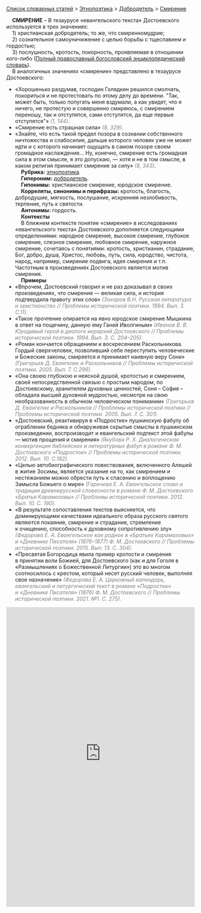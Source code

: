 <style>
st { color: Gray;
  font-style: italic;}
</style>

[Список словарных статей](https://thesaurus-dostoevsky.github.io/Thesaurus/) > [Этнопоэтика](ethnopoe.md) > [Добродетель](добродетель.md) > [Смирение](смирение.md) 

&nbsp;&nbsp;&nbsp;&nbsp;**СМИРЕНИЕ** – В тезаурусе «евангельского текста» Достоевского используется в трех значениях:  
&nbsp;&nbsp;&nbsp;&nbsp;1) христианская добродетель; то же, что смиренномудрие;  
&nbsp;&nbsp;&nbsp;&nbsp;2) сознательное самоуничижение с целью борьбы с тщеславием и гордостью;  
&nbsp;&nbsp;&nbsp;&nbsp;3) послушность, кротость, покорность, проявляемая в отношении кого-либо ([Полный православный богословский энциклопедический словарь](https://azbyka.ru/)).  
&nbsp;&nbsp;&nbsp;&nbsp;В аналогичных значениях «смирение» представлено в тезаурусе Достоевского:
* «Хорошенько раздумав, господин Голядкин решился смолчать, покориться и не протестовать по этому делу до времени. "Так, может быть, только попугать меня вздумали, а как увидят, что я ничего, не протестую и совершенно смиряюсь, с смирением переношу, так и отступятся, сами отступятся, да еще первые отступятся"» <st>(1, 144)</st>.  
* «Смирение есть страшная сила» <st>(8, 329)</st>.  
* «Знайте, что есть такой предел позора в сознании собственного ничтожества и слабосилия, дальше которого человек уже не может идти и с которого начинает ощущать в самом позоре своем громадное наслаждение... Ну, конечно, смирение есть громадная сила в этом смысле, я это допускаю, — хотя и не в том смысле, в каком религия принимает смирение за силу» <st>(8, 343)</st>.  
&nbsp;&nbsp;&nbsp;&nbsp;**Рубрика:** [этнопоэтика](ethnopoe.md).  
&nbsp;&nbsp;&nbsp;&nbsp;**Гипероним:** [добродетель](добродетель.md).  
&nbsp;&nbsp;&nbsp;&nbsp;**Гипонимы:** христианское смирение, юродское смирение.  
&nbsp;&nbsp;&nbsp;&nbsp;**Корреляты, синонимы и перифразы:** кротость, благость, добродушие, мягкость, послушание, искренняя незлобивость, терпение, путь к святости.  
&nbsp;&nbsp;&nbsp;&nbsp;**Антонимы:** гордость.  
&nbsp;&nbsp;&nbsp;&nbsp;**Контексты**  
&nbsp;&nbsp;&nbsp;&nbsp;В ближнем контексте понятие «смирение» в исследованиях «евангельского текста» Достоевского дополняется следующими определениями: народное смирение, высокое смирение, глубокое смирение,  слезное смирение, любовное смирение, наружное смирение,  сочетаясь с понятиями: кротость, христианин, страдание, Бог, добро, душа, Христос, любовь, путь, сила, юродство, чистота, народ, например, смирение подвига, идея смирения и т.п. Частотным в произведениях Достоевского является мотив смирения.  <br>
&nbsp;&nbsp;&nbsp;&nbsp;**Примеры**  
* «Впрочем, Достоевский говорил и не раз доказывал в своих произведениях, что смирение — великая сила, и история подтвердила правоту этих слов» <st> (Захаров В.Н. Русская литература и христианство // Проблемы исторической поэтики. 1994. Вып. 3. С.11).</st>  
* «Такое прочтение опирается на явно юродское смирение Мышкина в ответ на пощечину, данную ему Ганей Иволгиным» <st>(Иванов В. В. Юродивый герой в диалоге иерархий Достоевского // Проблемы исторической поэтики. 1994. Вып. 3. С. 204–205).</st>
* «Роман кончается обращением и воскресением Раскольникова. Гордый сверхчеловек, позволивший себе переступить человеческие и Божеские законы, смиряется и принимает наивную веру Сони» <st> (Григорьев Д. Евангелие и Раскольников // Проблемы исторической поэтики. 2005. Вып. 7. С.296).</st>  
* «Она своею глубокою и неясной душой, кротостью и смирением, своей непосредственной связью с простым народом, по Достоевскому, хранителем духовных ценностей, Соня – София – обладала высшей духовной мудростью, несмотря на свою необразованность в обычном человеческом понимании» <st>(Григорьев Д. Евангелие и Раскольников // Проблемы исторической поэтики // Проблемы исторической поэтики. 2005. Вып. 7. С. 301).</st>
* «Достоевский, реактивируя в «Подростке» пушкинскую фабулу об ограблении бедняка и обнаруживая скрытые смыслы в пушкинском произведении, воспроизводит и евангельский подтекст этой фабулы — мотив прощения и смирения» <st> (Якубова Р. Х. Диалогическая конвергенция библейских и литературных фабул в романе Ф. М. Достоевского «Подросток» // Проблемы исторической поэтики. 2012. Вып. 10. С.182).</st>  
* «Целью автобиографического повествования, включенного Алешей в житие Зосимы, является указание на то, как смирением и нестяжанием можно обрести путь к спасению и воплощению Замысла Божьего о мире» <st>(Гаричева Е. А. Евангельское слово и традиции древнерусской словесности в романе Ф. М. Достоевского «Братья Карамазовы» // Проблемы исторической поэтики. 2012. Вып. 10. С. 190).</st>
* «В результате сопоставления текстов выясняется, что доминирующими качествами идеального образа русского святого являются покаяние, смирение и страдание, стремление к очищению, способность к духовному сопротивлению злу» <st> (Федорова Е. А. Евангельское как родное в «Братьях Карамазовых» и «Дневнике Писателя» (1876–1877) Ф. М. Достоевского // Проблемы исторической поэтики. 2015. Вып. 13. С. 304).</st>
* «Пресвятая Богородица явила пример кротости и смирения в принятии воли Божией, для Достоевского (как и для Гоголя в «Размышлениях о Божественной Литургии») это во многом соотносилось с крестом, который несет русский человек, выполняя свое назначение» <st> (Федорова Е. А. Церковный календарь, евангельский и литургический текст в романе «Подросток» и «Дневнике Писателя» (1876) Ф. М. Достоевского // Проблемы исторической поэтики. 2021. №1. С. 275).</st>

<iframe src="https://thesaurus-dostoevsky.github.io/nk/смирение.html" style="border:0px;width:100%;height:800px" allowfullscreen="true" webkitallowfullscreen="true" mozallowfullscreen="true">
